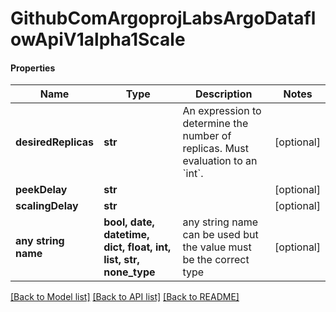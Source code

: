 # GithubComArgoprojLabsArgoDataflowApiV1alpha1Scale

#### Properties
Name | Type | Description | Notes
------------ | ------------- | ------------- | -------------
**desiredReplicas** | **str** | An expression to determine the number of replicas. Must evaluation to an &#x60;int&#x60;. | [optional] 
**peekDelay** | **str** |  | [optional] 
**scalingDelay** | **str** |  | [optional] 
**any string name** | **bool, date, datetime, dict, float, int, list, str, none_type** | any string name can be used but the value must be the correct type | [optional]

[[Back to Model list]](../README.md#documentation-for-models) [[Back to API list]](../README.md#documentation-for-api-endpoints) [[Back to README]](../README.md)

